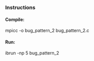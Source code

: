 ### Instructions

#### Compile:
mpicc -o bug_pattern_2 bug_pattern_2.c

#### Run:
ibrun -np 5 bug_pattern_2

